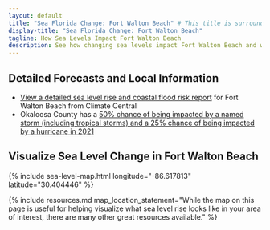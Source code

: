 ```yaml
---
layout: default
title: "Sea Florida Change: Fort Walton Beach" # This title is surrounded by quotation marks as it contains a colon.
display-title: "Sea Florida Change: Fort Walton Beach"
tagline: How Sea Levels Impact Fort Walton Beach
description: See how changing sea levels impact Fort Walton Beach and what its future holds.
---
```


## Detailed Forecasts and Local Information

 - [View a detailed sea level rise and coastal flood risk report](/downloads/fort-walton-beach/local-report-from-climate-central.pdf) for Fort Walton Beach from Climate Central
  - Okaloosa County has a [50% chance of being impacted by a named storm (including tropical storms) and a 25% chance of being impacted by a hurricane in 2021](https://tropical.colostate.edu/resources.html)

## Visualize Sea Level Change in Fort Walton Beach

{% include sea-level-map.html longitude="-86.617813" latitude="30.404446" %}

{% include resources.md map_location_statement="While the map on this page is useful for helping visualize what sea level rise looks like in your area of interest, there are many other great resources available." %}